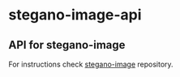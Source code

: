 # stegano-image-api
## API for stegano-image

For instructions check [stegano-image](https://github.com/IvoCostaCunha/stegano-image.git) repository.
